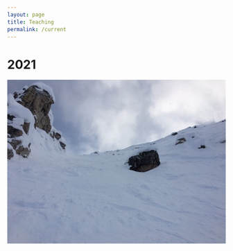 ```yaml
---
layout: page
title: Teaching
permalink: /current
---
```


2021
======
  
![](assets/img/KHMR_Whitewall.jpg)
